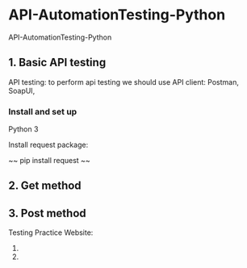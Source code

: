 # API-AutomationTesting-Python
API-AutomationTesting-Python


## 1. Basic API testing

API testing: to perform api testing we should use API client: Postman, SoapUI,  

### Install and set up

Python 3

Install request package:

~~ pip install request ~~ 

## 2. Get method



## 3. Post method

Testing Practice Website:

1. 
2.
